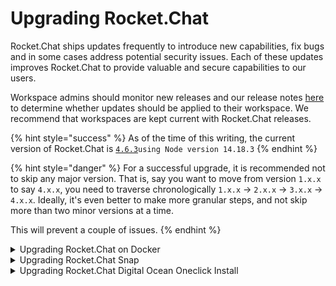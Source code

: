 # Upgrading Rocket.Chat

Rocket.Chat ships updates frequently to introduce new capabilities, fix bugs and in some cases address potential security issues. Each of these updates improves Rocket.Chat to provide valuable and secure capabilities to our users.

Workspace admins should monitor new releases and our release notes [here ](https://github.com/RocketChat/Rocket.Chat/releases)to determine whether updates should be applied to their workspace. We recommend that workspaces are kept current with Rocket.Chat releases.

{% hint style="success" %}
As of the time of this writing, the current version of Rocket.Chat is [`4.6.3`](https://github.com/RocketChat/Rocket.Chat/releases/tag/4.6.3)`using Node version 14.18.3`
{% endhint %}

{% hint style="danger" %}
For a successful upgrade, it is recommended not to skip any major version. That is, say you want to move from version `1.x.x` to say `4.x.x`, you need to traverse chronologically `1.x.x` -> `2.x.x` -> `3.x.x` -> `4.x.x`. Ideally, it's even better to make more granular steps, and not skip more than two minor versions at a time.

This will prevent a couple of issues.
{% endhint %}

<details>

<summary>Upgrading Rocket.Chat on Docker</summary>

Assuming you followed our installation guide on installing with [Docker and Docker Compose](installing-and-updating/rapid-deployment-methods/docker-and-docker-compose/), to upgrade the `rocketchat` docker image to the latest version, you can use the following commands. Your data should not be affected by this, since it's located in the `mongo` image.

```
docker pull registry.rocket.chat/rocketchat/rocket.chat:latest
docker-compose stop rocketchat
docker-compose rm rocketchat
docker-compose up -d rocketchat
```

</details>

<details>

<summary>Upgrading Rocket.Chat Snap</summary>

The Rocket.Chat snap installation automatically pushes out updates periodically.

**Before performing a major version update, it is recommended to check our forum's announcement section**: [https://forums.rocket.chat/c/announcements/10](https://forums.rocket.chat/c/announcements/10)

You  can force an update by running `sudo snap refresh rocketchat-server`

Updating to a major version requires a track change learn more about this in this discussion [https://forums.rocket.chat/t/introducing-snap-tracks/5890](https://forums.rocket.chat/t/introducing-snap-tracks/5890).

Switching to a particular track is done by executing `sudo snap switch rocketchat-server --channel=`x`.x/stable` you will only receive updates relating to this version

To upgrade to a new version, execute

```
sudo snap refresh rocketchat-server --channel=x.x.x/stable
```

</details>

<details>

<summary>Upgrading Rocket.Chat Digital Ocean Oneclick Install</summary>

To upgrade your Rocket.Chat Digital Ocean droplet,

1. Upgrade the update tool:\
   `sudo rocketchatctl upgrade-rocketchatctl`
2. Upgrade Rocket.Chat:\
   `sudo rocketchatctl update`
3. The server is broken and doesn’t start, because it requires Nodejs 14.x.x\
   Install it:\
   `sudo apt-get -y update && sudo apt-get install -y curl && curl -sL https://deb.nodesource.com/setup_14.x | sudo bash setup_14.x`\
   `sudo apt-get install -y nodejs`\
   ``\
   ``If you face any errors with installing node, reboot your system and you’ll be able to continue with the next steps.\
   ![](<../.gitbook/assets/image (625).png>)
4. If it's not updated already, change the path to new nodejs in the service config:\
   `sudo nano /lib/systemd/system/rocketchat.service`\
   In the line beginning with “ExecStart=” replace “/usr/local/bin/node” with “/usr/bin/node”
5. Reload the service and start the server:\
   `sudo systemctl daemon-reload`\
   `sudo systemctl restart rocketchat.service`
6. Check that it’s running:\
   `sudo systemctl status rocketchat.service`

</details>
